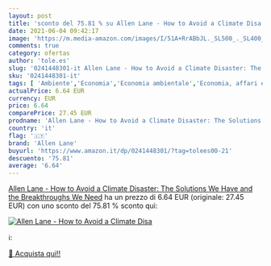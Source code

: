 ```yaml
---
layout: post
title: 'sconto del 75.81 % su Allen Lane - How to Avoid a Climate Disa  '
date: 2021-06-04 09:42:17
image: 'https://m.media-amazon.com/images/I/51A+RrABbJL._SL500_._SL400_.jpg'
comments: true
category: ofertas
author: 'tole.es'
slug: '0241448301-it Allen Lane - How to Avoid a Climate Disaster: The...'
sku: '0241448301-it'
tags: [ 'Ambiente','Economia','Economia ambientale','Economia, affari e finanza','Impresa, strategia e gestione','Informatica, Web e Digital Media','Ingegneria ambientale','Ingegneria e tecnologia','Libri','Libri universitari','Libri universitari informatica','Libri universitari ingegneria','Politica','Progettazione e ingegneria del software','Programmazione','Scienze politiche','Scienze, tecnologia e medicina','allen lane', ]
actualPrice: 6.64 EUR
currency: EUR
price: 6.64
comparePrice: 27.45 EUR
prodname: 'Allen Lane - How to Avoid a Climate Disaster: The Solutions We Have and the Breakthroughs We Need'
country: 'it'
flag: '🇮🇹'
brand: 'Allen Lane'
buyurl: 'https://www.amazon.it/dp/0241448301/?tag=tolees00-21'
descuento: '75.81'
average: '6.64'
---
```


[Allen Lane - How to Avoid a Climate Disaster: The Solutions We Have and the Breakthroughs We Need](https://www.amazon.it/dp/0241448301/?tag=tolees00-21) ha un prezzo di 6.64 EUR (originale: 27.45 EUR) con uno sconto del 75.81 % sconto qui:

[![Allen Lane - How to Avoid a Climate Disa](https://m.media-amazon.com/images/I/51A+RrABbJL._SL500_._SL400_.jpg)](https://www.amazon.it/dp/0241448301/?tag=tolees00-21)

ℹ️:


[🛒 Acquista qui!!](https://www.amazon.it/dp/0241448301/?tag=tolees00-21)
